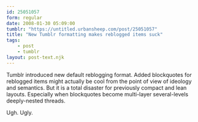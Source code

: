 ```yaml
---
id: 25051057
form: regular
date: 2008-01-30 05:09:00
tumblr: "https://untitled.urbansheep.com/post/25051057"
title: "New Tumblr formatting makes reblogged items suck"
tags:
    - post
    - tumblr
layout: post-text.njk
---
```


<p>Tumblr introduced new default reblogging format. Added blockquotes for reblogged items might actually be cool from the point of view of ideology and semantics. But it is a total disaster for previously compact and lean layouts. Especially when blockquotes become multi-layer several-levels deeply-nested threads.</p>

<p>Ugh. Ugly.</p>

